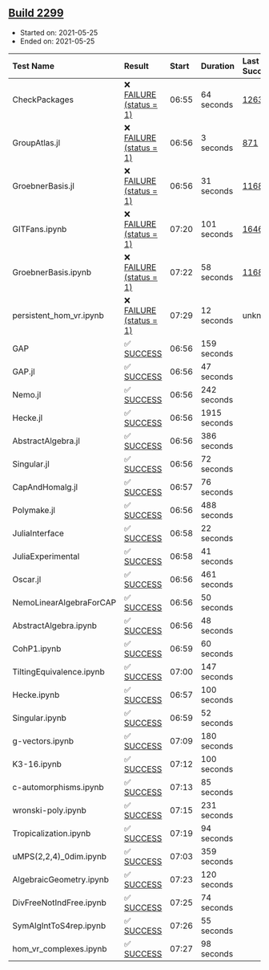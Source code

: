 ## [Build 2299](https://oscarci.mathematik.uni-kl.de/job/oscar-stable/2299/)

* Started on: 2021-05-25
* Ended on: 2021-05-25

| Test Name    | Result | Start | Duration | Last Success | First Failure |
|:-------------|:-------|:------|:---------|:-------------|:--------------|
| CheckPackages | ❌ [FAILURE (status = 1)](https://oscarci.mathematik.uni-kl.de/job/oscar-stable/2299/artifact/logs/build-2299/CheckPackages.log) | 06:55 | 64 seconds | [1263](https://oscarci.mathematik.uni-kl.de/job/oscar-stable/1263/) | [1264](https://oscarci.mathematik.uni-kl.de/job/oscar-stable/1264/) |
| GroupAtlas.jl | ❌ [FAILURE (status = 1)](https://oscarci.mathematik.uni-kl.de/job/oscar-stable/2299/artifact/logs/build-2299/GroupAtlas.jl.log) | 06:56 | 3 seconds | [871](https://oscarci.mathematik.uni-kl.de/job/oscar-stable/871/) | [872](https://oscarci.mathematik.uni-kl.de/job/oscar-stable/872/) |
| GroebnerBasis.jl | ❌ [FAILURE (status = 1)](https://oscarci.mathematik.uni-kl.de/job/oscar-stable/2299/artifact/logs/build-2299/GroebnerBasis.jl.log) | 06:56 | 31 seconds | [1168](https://oscarci.mathematik.uni-kl.de/job/oscar-stable/1168/) | [1169](https://oscarci.mathematik.uni-kl.de/job/oscar-stable/1169/) |
| GITFans.ipynb | ❌ [FAILURE (status = 1)](https://oscarci.mathematik.uni-kl.de/job/oscar-stable/2299/artifact/logs/build-2299/GITFans.ipynb.log) | 07:20 | 101 seconds | [1646](https://oscarci.mathematik.uni-kl.de/job/oscar-stable/1646/) | [1647](https://oscarci.mathematik.uni-kl.de/job/oscar-stable/1647/) |
| GroebnerBasis.ipynb | ❌ [FAILURE (status = 1)](https://oscarci.mathematik.uni-kl.de/job/oscar-stable/2299/artifact/logs/build-2299/GroebnerBasis.ipynb.log) | 07:22 | 58 seconds | [1168](https://oscarci.mathematik.uni-kl.de/job/oscar-stable/1168/) | [1169](https://oscarci.mathematik.uni-kl.de/job/oscar-stable/1169/) |
| persistent_hom_vr.ipynb | ❌ [FAILURE (status = 1)](https://oscarci.mathematik.uni-kl.de/job/oscar-stable/2299/artifact/logs/build-2299/persistent_hom_vr.ipynb.log) | 07:29 | 12 seconds | unknown | unknown |
| GAP | ✅ [SUCCESS](https://oscarci.mathematik.uni-kl.de/job/oscar-stable/2299/artifact/logs/build-2299/GAP.log) | 06:56 | 159 seconds |  |  |
| GAP.jl | ✅ [SUCCESS](https://oscarci.mathematik.uni-kl.de/job/oscar-stable/2299/artifact/logs/build-2299/GAP.jl.log) | 06:56 | 47 seconds |  |  |
| Nemo.jl | ✅ [SUCCESS](https://oscarci.mathematik.uni-kl.de/job/oscar-stable/2299/artifact/logs/build-2299/Nemo.jl.log) | 06:56 | 242 seconds |  |  |
| Hecke.jl | ✅ [SUCCESS](https://oscarci.mathematik.uni-kl.de/job/oscar-stable/2299/artifact/logs/build-2299/Hecke.jl.log) | 06:56 | 1915 seconds |  |  |
| AbstractAlgebra.jl | ✅ [SUCCESS](https://oscarci.mathematik.uni-kl.de/job/oscar-stable/2299/artifact/logs/build-2299/AbstractAlgebra.jl.log) | 06:56 | 386 seconds |  |  |
| Singular.jl | ✅ [SUCCESS](https://oscarci.mathematik.uni-kl.de/job/oscar-stable/2299/artifact/logs/build-2299/Singular.jl.log) | 06:56 | 72 seconds |  |  |
| CapAndHomalg.jl | ✅ [SUCCESS](https://oscarci.mathematik.uni-kl.de/job/oscar-stable/2299/artifact/logs/build-2299/CapAndHomalg.jl.log) | 06:57 | 76 seconds |  |  |
| Polymake.jl | ✅ [SUCCESS](https://oscarci.mathematik.uni-kl.de/job/oscar-stable/2299/artifact/logs/build-2299/Polymake.jl.log) | 06:56 | 488 seconds |  |  |
| JuliaInterface | ✅ [SUCCESS](https://oscarci.mathematik.uni-kl.de/job/oscar-stable/2299/artifact/logs/build-2299/JuliaInterface.log) | 06:58 | 22 seconds |  |  |
| JuliaExperimental | ✅ [SUCCESS](https://oscarci.mathematik.uni-kl.de/job/oscar-stable/2299/artifact/logs/build-2299/JuliaExperimental.log) | 06:58 | 41 seconds |  |  |
| Oscar.jl | ✅ [SUCCESS](https://oscarci.mathematik.uni-kl.de/job/oscar-stable/2299/artifact/logs/build-2299/Oscar.jl.log) | 06:56 | 461 seconds |  |  |
| NemoLinearAlgebraForCAP | ✅ [SUCCESS](https://oscarci.mathematik.uni-kl.de/job/oscar-stable/2299/artifact/logs/build-2299/NemoLinearAlgebraForCAP.log) | 06:56 | 50 seconds |  |  |
| AbstractAlgebra.ipynb | ✅ [SUCCESS](https://oscarci.mathematik.uni-kl.de/job/oscar-stable/2299/artifact/logs/build-2299/AbstractAlgebra.ipynb.log) | 06:56 | 48 seconds |  |  |
| CohP1.ipynb | ✅ [SUCCESS](https://oscarci.mathematik.uni-kl.de/job/oscar-stable/2299/artifact/logs/build-2299/CohP1.ipynb.log) | 06:59 | 60 seconds |  |  |
| TiltingEquivalence.ipynb | ✅ [SUCCESS](https://oscarci.mathematik.uni-kl.de/job/oscar-stable/2299/artifact/logs/build-2299/TiltingEquivalence.ipynb.log) | 07:00 | 147 seconds |  |  |
| Hecke.ipynb | ✅ [SUCCESS](https://oscarci.mathematik.uni-kl.de/job/oscar-stable/2299/artifact/logs/build-2299/Hecke.ipynb.log) | 06:57 | 100 seconds |  |  |
| Singular.ipynb | ✅ [SUCCESS](https://oscarci.mathematik.uni-kl.de/job/oscar-stable/2299/artifact/logs/build-2299/Singular.ipynb.log) | 06:59 | 52 seconds |  |  |
| g-vectors.ipynb | ✅ [SUCCESS](https://oscarci.mathematik.uni-kl.de/job/oscar-stable/2299/artifact/logs/build-2299/g-vectors.ipynb.log) | 07:09 | 180 seconds |  |  |
| K3-16.ipynb | ✅ [SUCCESS](https://oscarci.mathematik.uni-kl.de/job/oscar-stable/2299/artifact/logs/build-2299/K3-16.ipynb.log) | 07:12 | 100 seconds |  |  |
| c-automorphisms.ipynb | ✅ [SUCCESS](https://oscarci.mathematik.uni-kl.de/job/oscar-stable/2299/artifact/logs/build-2299/c-automorphisms.ipynb.log) | 07:13 | 85 seconds |  |  |
| wronski-poly.ipynb | ✅ [SUCCESS](https://oscarci.mathematik.uni-kl.de/job/oscar-stable/2299/artifact/logs/build-2299/wronski-poly.ipynb.log) | 07:15 | 231 seconds |  |  |
| Tropicalization.ipynb | ✅ [SUCCESS](https://oscarci.mathematik.uni-kl.de/job/oscar-stable/2299/artifact/logs/build-2299/Tropicalization.ipynb.log) | 07:19 | 94 seconds |  |  |
| uMPS(2,2,4)_0dim.ipynb | ✅ [SUCCESS](https://oscarci.mathematik.uni-kl.de/job/oscar-stable/2299/artifact/logs/build-2299/uMPS-2-2-4-_0dim.ipynb.log) | 07:03 | 359 seconds |  |  |
| AlgebraicGeometry.ipynb | ✅ [SUCCESS](https://oscarci.mathematik.uni-kl.de/job/oscar-stable/2299/artifact/logs/build-2299/AlgebraicGeometry.ipynb.log) | 07:23 | 120 seconds |  |  |
| DivFreeNotIndFree.ipynb | ✅ [SUCCESS](https://oscarci.mathematik.uni-kl.de/job/oscar-stable/2299/artifact/logs/build-2299/DivFreeNotIndFree.ipynb.log) | 07:25 | 74 seconds |  |  |
| SymAlgIntToS4rep.ipynb | ✅ [SUCCESS](https://oscarci.mathematik.uni-kl.de/job/oscar-stable/2299/artifact/logs/build-2299/SymAlgIntToS4rep.ipynb.log) | 07:26 | 55 seconds |  |  |
| hom_vr_complexes.ipynb | ✅ [SUCCESS](https://oscarci.mathematik.uni-kl.de/job/oscar-stable/2299/artifact/logs/build-2299/hom_vr_complexes.ipynb.log) | 07:27 | 98 seconds |  |  |

